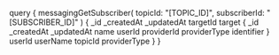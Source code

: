 query {
    messagingGetSubscriber(
        topicId: "[TOPIC_ID]",
        subscriberId: "[SUBSCRIBER_ID]"
    ) {
        _id
        _createdAt
        _updatedAt
        targetId
        target {
            _id
            _createdAt
            _updatedAt
            name
            userId
            providerId
            providerType
            identifier
        }
        userId
        userName
        topicId
        providerType
    }
}
